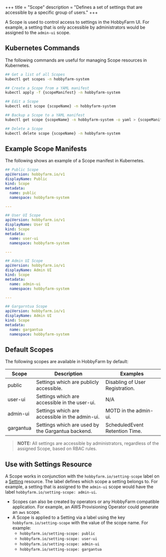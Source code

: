 +++
title = "Scope"
description = "Defines a set of settings that are accessible by a specific group of users."
+++

A Scope is used to control access to settings in the HobbyFarm UI. For example, a setting that is only accessible by administrators would be assigned to the `admin-ui` scope.

## Kubernetes Commands
The following commands are useful for managing Scope resources in Kubernetes.

```bash
## Get a list of all Scopes
kubectl get scopes -n hobbyfarm-system

## Create a Scope from a YAML manifest
kubectl apply -f {scopeManifest} -n hobbyfarm-system

## Edit a Scope
kubectl edit scope {scopeName} -n hobbyfarm-system

## Backup a Scope to a YAML manifest
kubectl get scope {scopeName} -n hobbyfarm-system -o yaml > {scopeManifest}

## Delete a Scope
kubectl delete scope {scopeName} -n hobbyfarm-system
```

## Example Scope Manifests
The following shows an example of a Scope manifest in Kubernetes.

```yaml
## Public Scope
apiVersion: hobbyfarm.io/v1
displayName: Public
kind: Scope
metadata:
  name: public
  namespace: hobbyfarm-system

---

## User UI Scope
apiVersion: hobbyfarm.io/v1
displayName: User UI
kind: Scope
metadata:
  name: user-ui
  namespace: hobbyfarm-system

---

## Admin UI Scope
apiVersion: hobbyfarm.io/v1
displayName: Admin UI
kind: Scope
metadata:
  name: admin-ui
  namespace: hobbyfarm-system

---

## Gargarntua Scope
apiVersion: hobbyfarm.io/v1
displayName: Admin UI
kind: Scope
metadata:
  name: gargantua
  namespace: hobbyfarm-system
```

## Default Scopes
The following scopes are available in HobbyFarm by default:

| Scope | Description | Examples |
| --- | --- | --- |
| public | Settings which are publicly accessible. | Disabling of User Registration. |
| user-ui | Settings which are accessible in the user-ui. | N/A |
| admin-ui | Settings which are accessible in the admin-ui. | MOTD in the admin-ui. |
| gargantua | Settings which are used by the Gargantua backend. | ScheduledEvent Retention Time. |

> **NOTE:** All settings are accessible by administrators, regardless of the assigned Scope, based on RBAC rules.

## Use with Settings Resource
A Scope works in conjunction with the `hobbyfarm.io/setting-scope` label on a [Setting](/docs/architecture/resources/settings) resource. The label defines which scope a setting belongs to. For example, a setting that is assigned to the `admin-ui` scope would have the label `hobbyfarm.io/setting-scope: admin-ui`.

* Scopes can also be created by operators or any HobbyFarm compatible application. For example, an AWS Provisioning Operator could generate an `aws` scope.
* A Scope is applied to a Setting via a label using the key `hobbyfarm.io/setting-scope` with the value of the scope name. For example:
  * `hobbyfarm.io/setting-scope: public`
  * `hobbyfarm.io/setting-scope: user-ui`
  * `hobbyfarm.io/setting-scope: admin-ui`
  * `hobbyfarm.io/setting-scope: gargantua`
